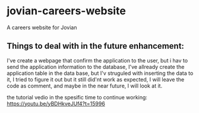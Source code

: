 # jovian-careers-website
A careers website for Jovian

## Things to deal with in the future enhancement:

I've create a webpage that confirm the application to the user, but i hav to send the application information to the database, I've allready create the application table in the data base, but I'v struguled with inserting the data to it, I tried to figure it out but it still did'nt work as expected, I will leave the code as comment, and maybe in the near future, I will look at it.

the tutorial vedio in the spesific time to continue working: https://youtu.be/yBDHkveJUf4?t=15996
